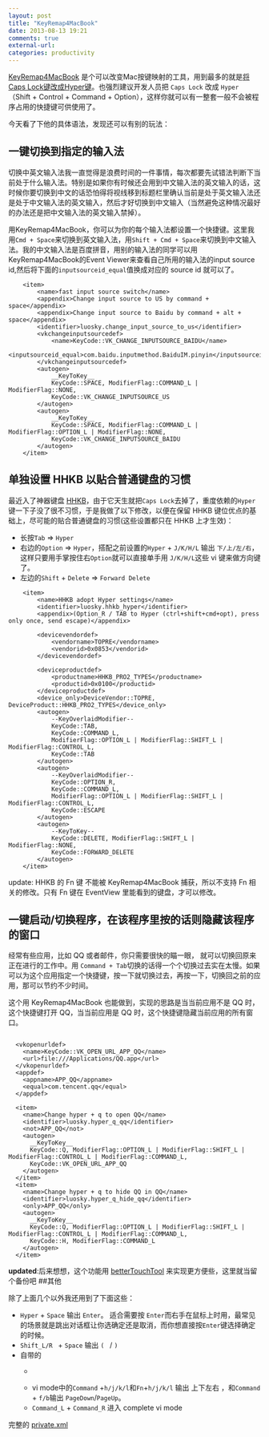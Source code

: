 ```yaml
---
layout: post
title: "KeyRemap4MacBook"
date: 2013-08-13 19:21
comments: true
external-url: 
categories: productivity
---
```



[KeyRemap4MacBook](https://pqrs.org/macosx/KeyRemap4MacBook/) 是个可以改变Mac按键映射的工具，用到最多的就是[将Caps Lock键改成Hyper键](http://brettterpstra.com/2012/12/08/a-useful-caps-lock-key)。也强烈建议开发人员把 `Caps Lock` 改成 `Hyper`（Shift + Control + Command + Option），这样你就可以有一整套一般不会被程序占用的快捷键可供使用了。

今天看了下他的具体语法，发现还可以有别的玩法：

## 一键切换到指定的输入法

切换中英文输入法我一直觉得是浪费时间的一件事情，每次都要先试错法判断下当前处于什么输入法。特别是如果你有时候还会用到中文输入法的英文输入的话，这时候你要切换到中文的话恐怕得将视线移到标题栏里确认当前是处于英文输入法还是处于中文输入法的英文输入，然后才好切换到中文输入（当然避免这种情况最好的办法还是把中文输入法的英文输入禁掉）。

用KeyRemap4MacBook，你可以为你的每个输入法都设置一个快捷键。这里我用`Cmd + Space`来切换到英文输入法，用`Shift + Cmd + Space`来切换到中文输入法。我的中文输入法是百度拼音，用别的输入法的同学可以用KeyRemap4MacBook的Event Viewer来查看自己所用的输入法的input source id,然后将下面的`inputsourceid_equal`值换成对应的 source id 就可以了。

```
	<item>
	    <name>fast input source switch</name>
	    <appendix>Change input source to US by command + space</appendix>
	    <appendix>Change input source to Baidu by command + alt + space</appendix>
	    <identifier>luosky.change_input_source_to_us</identifier>
	    <vkchangeinputsourcedef>
	    	<name>KeyCode::VK_CHANGE_INPUTSOURCE_BAIDU</name>
	    	<inputsourceid_equal>com.baidu.inputmethod.BaiduIM.pinyin</inputsourceid_equal>
 		</vkchangeinputsourcedef>
	    <autogen>
			__KeyToKey__
			KeyCode::SPACE, ModifierFlag::COMMAND_L | ModifierFlag::NONE,
			KeyCode::VK_CHANGE_INPUTSOURCE_US
	    </autogen>
	    <autogen>
			__KeyToKey__
			KeyCode::SPACE, ModifierFlag::COMMAND_L | ModifierFlag::OPTION_L | ModifierFlag::NONE,
			KeyCode::VK_CHANGE_INPUTSOURCE_BAIDU
	    </autogen>
	</item>
```


## 单独设置 HHKB 以贴合普通键盘的习惯


最近入了神器键盘 [HHKB](http://en.wikipedia.org/wiki/Happy_Hacking_Keyboard)，由于它天生就把`Caps Lock`去掉了，重度依赖的`Hyper`键一下子没了很不习惯，于是我做了以下修改，以便在保留  HHKB 键位优点的基础上，尽可能的贴合普通键盘的习惯(这些设置都只在 HHKB 上才生效)：

* 长按`Tab` => `Hyper`
* 右边的`Option` => `Hyper`，搭配之前设置的`Hyper` + `J/K/H/L` 输出 `下/上/左/右`，这样只要用手掌按住右`Option`就可以直接单手用 `J/K/H/L`这些 vi 键来做方向键了。
* 左边的`Shift` + `Delete` => `Forward Delete`

```
	<item>
		<name>HHKB adopt Hyper settings</name>
		<identifier>luosky.hhkb_hyper</identifier>
		<appendix>(Option_R / TAB to Hyper (ctrl+shift+cmd+opt), press only once, send escape)</appendix>

		<devicevendordef>
			<vendorname>TOPRE</vendorname>
			<vendorid>0x0853</vendorid>
		</devicevendordef>

		<deviceproductdef>
			<productname>HHKB_PRO2_TYPES</productname>
			<productid>0x0100</productid>
		</deviceproductdef>
		<device_only>DeviceVendor::TOPRE, DeviceProduct::HHKB_PRO2_TYPES</device_only>
		<autogen>
			--KeyOverlaidModifier--
			KeyCode::TAB,
			KeyCode::COMMAND_L,
			ModifierFlag::OPTION_L | ModifierFlag::SHIFT_L | ModifierFlag::CONTROL_L,
			KeyCode::TAB
		</autogen>
		<autogen>
			--KeyOverlaidModifier--
			KeyCode::OPTION_R,
			KeyCode::COMMAND_L,
			ModifierFlag::OPTION_L | ModifierFlag::SHIFT_L | ModifierFlag::CONTROL_L,
			KeyCode::ESCAPE
		</autogen>
		<autogen>
			--KeyToKey--
			KeyCode::DELETE, ModifierFlag::SHIFT_L | ModifierFlag::NONE,
			KeyCode::FORWARD_DELETE
		</autogen>
	</item>
```

update: HHKB 的 Fn 键 不能被 KeyRemap4MacBook 捕获，所以不支持 Fn 相关的修改。只有 Fn 键在 EventView 里能看到的键盘，才可以修改。


## 一键启动/切换程序，在该程序里按的话则隐藏该程序的窗口

经常有些应用，比如 QQ 或者邮件，你只需要很快的瞄一眼， 就可以切换回原来正在进行的工作中。用 `Command + Tab`切换的话得一个个切换过去实在太慢。如果可以为这个应用指定一个快捷键，按一下就切换过去，再按一下，切换回之前的应用，那可以节约不少时间。

这个用 KeyRemap4MacBook 也能做到，实现的思路是当当前应用不是 QQ 时，这个快捷键打开 QQ，当当前应用是 QQ 时，这个快捷键隐藏当前应用的所有窗口。


```	

  <vkopenurldef>
    <name>KeyCode::VK_OPEN_URL_APP_QQ</name>
    <url>file:///Applications/QQ.app</url>
  </vkopenurldef>
  <appdef>
    <appname>APP_QQ</appname>
    <equal>com.tencent.qq</equal>
  </appdef>

  <item>
    <name>Change hyper + q to open QQ</name>
    <identifier>luosky.hyper_q_qq</identifier>
    <not>APP_QQ</not>
    <autogen>
      __KeyToKey__
      KeyCode::Q, ModifierFlag::OPTION_L | ModifierFlag::SHIFT_L | ModifierFlag::CONTROL_L | ModifierFlag::COMMAND_L,
      KeyCode::VK_OPEN_URL_APP_QQ
    </autogen>
  </item>
  <item>
    <name>Change hyper + q to hide QQ in QQ</name>
    <identifier>luosky.hyper_q_hide_qq</identifier>
    <only>APP_QQ</only>
    <autogen>
      __KeyToKey__
      KeyCode::Q, ModifierFlag::OPTION_L | ModifierFlag::SHIFT_L | ModifierFlag::CONTROL_L | ModifierFlag::COMMAND_L,
      KeyCode::H, ModifierFlag::COMMAND_L
    </autogen>
  </item>

```
**updated**:后来想想，这个功能用 [betterTouchTool](http://www.boastr.de/) 来实现更方便些，这里就当留个备份吧
##其他

除了上面几个以外我还用到了下面这些：


* `Hyper` + `Space` 输出 `Enter`。 适合需要按 `Enter`而右手在鼠标上时用，最常见的场景就是跳出对话框让你选确定还是取消，而你想直接按`Enter`键选择确定的时候。
* `Shift_L/R ` + `Space` 输出 `( ` / `) `
* 自带的
	* ~~~单击 `Option_L` 进入浏览模式~~~
	* vi mode中的`Command` +`h/j/k/l`和`Fn`+`h/j/k/l` 输出 上下左右 ，和`Command` + `f/b`输出 `PageDown`/`PageUp`。
	* `Command_L` + `Command_R` 进入 complete vi mode
	

完整的 [private.xml ](https://www.dropbox.com/s/i3fy89qdt4txeo9/private.xml)
